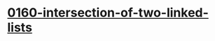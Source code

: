 # [0160-intersection-of-two-linked-lists](https://leetcode.com/problems/intersection-of-two-linked-lists)